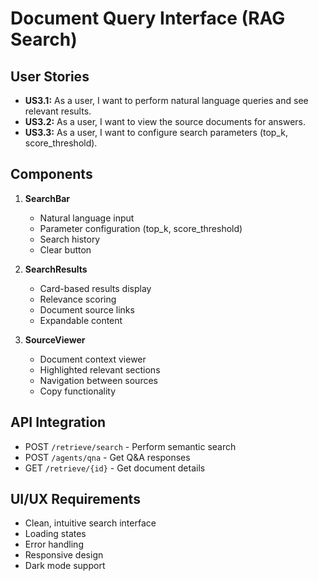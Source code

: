 # Document Query Interface (RAG Search)

## User Stories

- **US3.1:** As a user, I want to perform natural language queries and see relevant results.
- **US3.2:** As a user, I want to view the source documents for answers.
- **US3.3:** As a user, I want to configure search parameters (top_k, score_threshold).

## Components

1. **SearchBar**
   - Natural language input
   - Parameter configuration (top_k, score_threshold)
   - Search history
   - Clear button

2. **SearchResults**
   - Card-based results display
   - Relevance scoring
   - Document source links
   - Expandable content

3. **SourceViewer**
   - Document context viewer
   - Highlighted relevant sections
   - Navigation between sources
   - Copy functionality

## API Integration

- POST `/retrieve/search` - Perform semantic search
- POST `/agents/qna` - Get Q&A responses
- GET `/retrieve/{id}` - Get document details

## UI/UX Requirements

- Clean, intuitive search interface
- Loading states
- Error handling
- Responsive design
- Dark mode support
